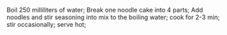 Boil 250 milliliters of water;
Break one noodle cake into 4 parts;
Add noodles and stir seasoning into mix to the boiling water;
cook for 2-3 min;
stir occasionally;
serve hot;